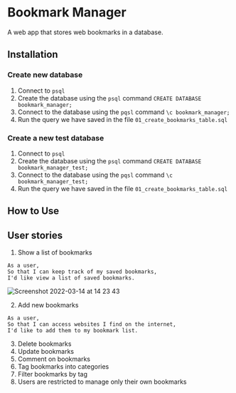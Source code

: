 # Bookmark Manager
A web app that stores web bookmarks in a database.

## Installation

### Create new database
1. Connect to `psql`
2. Create the database using the `psql` command `CREATE DATABASE bookmark_manager;`
3. Connect to the database using the `pqsl` command `\c bookmark_manager;`
4. Run the query we have saved in the file `01_create_bookmarks_table.sql`

### Create a new test database
1. Connect to `psql`
2. Create the database using the `psql` command `CREATE DATABASE bookmark_manager_test;`
3. Connect to the database using the `pqsl` command `\c bookmark_manager_test;`
4. Run the query we have saved in the file `01_create_bookmarks_table.sql`

## How to Use

## User stories
1. Show a list of bookmarks
``` 
As a user,
So that I can keep track of my saved bookmarks,
I'd like view a list of saved bookmarks. 
```

![Screenshot 2022-03-14 at 14 23 43](https://user-images.githubusercontent.com/74867241/158192288-2add26fc-3323-49d6-8257-1676ac7cf8c6.png)

2. Add new bookmarks

``` 
As a user,
So that I can access websites I find on the internet,
I'd like to add them to my bookmark list. 
```


3. Delete bookmarks
4. Update bookmarks
5. Comment on bookmarks
6. Tag bookmarks into categories
7. Filter bookmarks by tag
8. Users are restricted to manage only their own bookmarks




